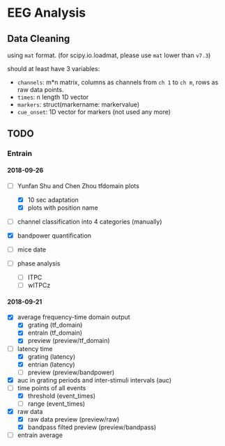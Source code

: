 # EEG Analysis

## Data Cleaning
using `mat` format. 
(for scipy.io.loadmat, please use `mat` lower than `v7.3`)

should at least have 3 variables:
- `channels`: m\*n matrix, columns as channels from `ch 1` to `ch m`, rows as raw data points. 
- `times`: n length 1D vector
- `markers`: struct(markername: markervalue)
- `cue_onset`: 1D vector for markers (not used any more)

## TODO

### Entrain

#### 2018-09-26
- [ ] Yunfan Shu and Chen Zhou tfdomain plots
    - [x] 10 sec adaptation
    - [x] plots with position name
- [ ] channel classification into 4 categories (manually)

- [x] bandpower quantification

- [ ] mice date
- [ ] phase analysis
    - [ ] ITPC
    - [ ] wITPCz

#### 2018-09-21
- [x] average frequency-time domain output
    - [x] grating (tf_domain)
    - [x] entrain (tf_domain)
    - [x] preview (preview/tf_domain)
- [ ] latency time
    - [x] grating (latency)
    - [x] entrian (latency)
    - [ ] preview (preview/bandpower)
- [x] auc in grating periods and inter-stimuli intervals (auc)
- [ ] time points of all events
    - [x] threshold (event_times)
    - [ ] range (event_times)
- [x] raw data
    - [x] raw data preview (preview/raw)
    - [x] bandpass filted preview (preview/bandpass)
- [ ] entrain average
